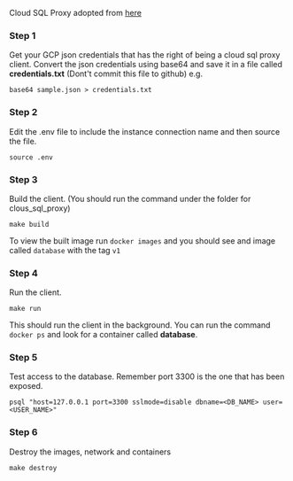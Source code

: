Cloud SQL Proxy adopted from [here](https://github.com/veltra/docker-cloudsql-proxy)

### Step 1

Get your GCP json credentials that has the right of being a cloud sql proxy client.
Convert the json credentials using base64 and save it in a file called **credentials.txt** (Dont't commit this file to github)
e.g.
```
base64 sample.json > credentials.txt
```

### Step 2

Edit the .env file to include the instance connection name and then source the file.

```
source .env
```

### Step 3
Build the client. (You should run the command under the folder for clous_sql_proxy)

```
make build
```

To view the built image run `docker images` and you should see and image called `database` with the tag `v1`

### Step 4
Run the client.
```
make run
```
This should run the client in the background. You can run the command `docker ps` and look for a container called **database**.

### Step 5
Test access to the database. Remember port 3300 is the one that has been exposed.

```
psql "host=127.0.0.1 port=3300 sslmode=disable dbname=<DB_NAME> user=<USER_NAME>"
```

### Step 6

Destroy the images, network and containers
```
make destroy
```


